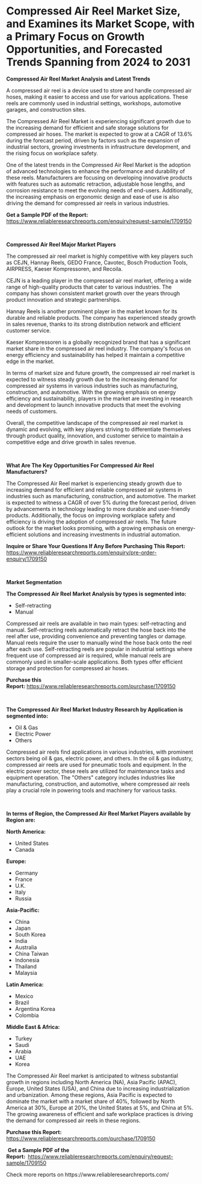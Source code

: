 <p><h1>Compressed Air Reel Market Size, and Examines its Market Scope, with a Primary Focus on Growth Opportunities, and Forecasted Trends Spanning from 2024 to 2031</h1></p><p><strong>Compressed Air Reel Market Analysis and Latest Trends</strong></p>
<p><p>A compressed air reel is a device used to store and handle compressed air hoses, making it easier to access and use for various applications. These reels are commonly used in industrial settings, workshops, automotive garages, and construction sites.</p><p>The Compressed Air Reel Market is experiencing significant growth due to the increasing demand for efficient and safe storage solutions for compressed air hoses. The market is expected to grow at a CAGR of 13.6% during the forecast period, driven by factors such as the expansion of industrial sectors, growing investments in infrastructure development, and the rising focus on workplace safety.</p><p>One of the latest trends in the Compressed Air Reel Market is the adoption of advanced technologies to enhance the performance and durability of these reels. Manufacturers are focusing on developing innovative products with features such as automatic retraction, adjustable hose lengths, and corrosion resistance to meet the evolving needs of end-users. Additionally, the increasing emphasis on ergonomic design and ease of use is also driving the demand for compressed air reels in various industries.</p></p>
<p><strong>Get a Sample PDF of the Report:&nbsp;</strong> <a href="https://www.reliableresearchreports.com/enquiry/request-sample/1709150">https://www.reliableresearchreports.com/enquiry/request-sample/1709150</a></p>
<p>&nbsp;</p>
<p><strong>Compressed Air Reel Major Market Players</strong></p>
<p><p>The compressed air reel market is highly competitive with key players such as CEJN, Hannay Reels, GEDO France, Cavotec, Bosch Production Tools, AIRPRESS, Kaeser Kompressoren, and Recoila. </p><p>CEJN is a leading player in the compressed air reel market, offering a wide range of high-quality products that cater to various industries. The company has shown consistent market growth over the years through product innovation and strategic partnerships.</p><p>Hannay Reels is another prominent player in the market known for its durable and reliable products. The company has experienced steady growth in sales revenue, thanks to its strong distribution network and efficient customer service.</p><p>Kaeser Kompressoren is a globally recognized brand that has a significant market share in the compressed air reel industry. The company's focus on energy efficiency and sustainability has helped it maintain a competitive edge in the market.</p><p>In terms of market size and future growth, the compressed air reel market is expected to witness steady growth due to the increasing demand for compressed air systems in various industries such as manufacturing, construction, and automotive. With the growing emphasis on energy efficiency and sustainability, players in the market are investing in research and development to launch innovative products that meet the evolving needs of customers.</p><p>Overall, the competitive landscape of the compressed air reel market is dynamic and evolving, with key players striving to differentiate themselves through product quality, innovation, and customer service to maintain a competitive edge and drive growth in sales revenue.</p></p>
<p>&nbsp;</p>
<p><strong>What Are The Key Opportunities For Compressed Air Reel Manufacturers?</strong></p>
<p><p>The Compressed Air Reel market is experiencing steady growth due to increasing demand for efficient and reliable compressed air systems in industries such as manufacturing, construction, and automotive. The market is expected to witness a CAGR of over 5% during the forecast period, driven by advancements in technology leading to more durable and user-friendly products. Additionally, the focus on improving workplace safety and efficiency is driving the adoption of compressed air reels. The future outlook for the market looks promising, with a growing emphasis on energy-efficient solutions and increasing investments in industrial automation.</p></p>
<p><strong>Inquire or Share Your Questions If Any Before Purchasing This Report:</strong> <a href="https://www.reliableresearchreports.com/enquiry/pre-order-enquiry/1709150">https://www.reliableresearchreports.com/enquiry/pre-order-enquiry/1709150</a></p>
<p>&nbsp;</p>
<p><strong>Market Segmentation</strong></p>
<p><strong>The Compressed Air Reel Market Analysis by types is segmented into:</strong></p>
<p><ul><li>Self-retracting</li><li>Manual</li></ul></p>
<p><p>Compressed air reels are available in two main types: self-retracting and manual. Self-retracting reels automatically retract the hose back into the reel after use, providing convenience and preventing tangles or damage. Manual reels require the user to manually wind the hose back onto the reel after each use. Self-retracting reels are popular in industrial settings where frequent use of compressed air is required, while manual reels are commonly used in smaller-scale applications. Both types offer efficient storage and protection for compressed air hoses.</p></p>
<p><strong>Purchase this Report:&nbsp;</strong><a href="https://www.reliableresearchreports.com/purchase/1709150">https://www.reliableresearchreports.com/purchase/1709150</a></p>
<p>&nbsp;</p>
<p><strong>The Compressed Air Reel Market Industry Research by Application is segmented into:</strong></p>
<p><ul><li>Oil & Gas</li><li>Electric Power</li><li>Others</li></ul></p>
<p><p>Compressed air reels find applications in various industries, with prominent sectors being oil & gas, electric power, and others. In the oil & gas industry, compressed air reels are used for pneumatic tools and equipment. In the electric power sector, these reels are utilized for maintenance tasks and equipment operation. The "Others" category includes industries like manufacturing, construction, and automotive, where compressed air reels play a crucial role in powering tools and machinery for various tasks.</p></p>
<p>&nbsp;</p>
<p><strong>In terms of Region, the Compressed Air Reel Market Players available by Region are:</strong></p>
<p>
    <p> <strong> North America: </strong>
        <ul>
            <li>United States</li>
            <li>Canada</li>
        </ul>
        </p> 
    <p> <strong> Europe: </strong>
        <ul>
            <li>Germany</li>
            <li>France</li>
            <li>U.K.</li>
            <li>Italy</li>
            <li>Russia</li>
        </ul>
        </p> 
    <p> <strong> Asia-Pacific: </strong>
        <ul>
            <li>China</li>
            <li>Japan</li>
            <li>South Korea</li>
            <li>India</li>
            <li>Australia</li>
            <li>China Taiwan</li>
            <li>Indonesia</li>
            <li>Thailand</li>
            <li>Malaysia</li>
        </ul>
        </p> 
    <p> <strong> Latin America: </strong>
        <ul>
            <li>Mexico</li>
            <li>Brazil</li>
            <li>Argentina Korea</li>
            <li>Colombia</li>
        </ul>
        </p> 
    <p> <strong> Middle East & Africa: </strong>
        <ul>
            <li>Turkey</li>
            <li>Saudi</li>
            <li>Arabia</li>
            <li>UAE</li>
            <li>Korea</li>
        </ul>
    </p>
    </p>
<p><p>The Compressed Air Reel market is anticipated to witness substantial growth in regions including North America (NA), Asia Pacific (APAC), Europe, United States (USA), and China due to increasing industrialization and urbanization. Among these regions, Asia Pacific is expected to dominate the market with a market share of 40%, followed by North America at 30%, Europe at 20%, the United States at 5%, and China at 5%. The growing awareness of efficient and safe workplace practices is driving the demand for compressed air reels in these regions.</p></p>
<p><strong>Purchase this Report: </strong><a href="https://www.reliableresearchreports.com/purchase/1709150">https://www.reliableresearchreports.com/purchase/1709150</a></p>
<p>&nbsp;<strong>Get a Sample PDF of the Report:&nbsp;&nbsp;</strong><a href="https://www.reliableresearchreports.com/enquiry/request-sample/1709150">https://www.reliableresearchreports.com/enquiry/request-sample/1709150</a></p>
<p><strong></strong></p>
<p>Check more reports on https://www.reliableresearchreports.com/</p>